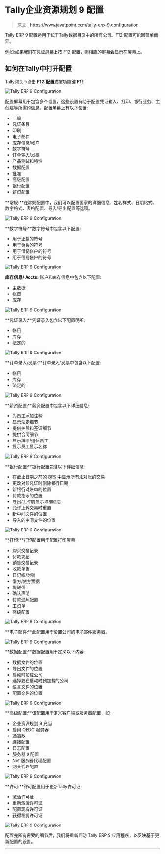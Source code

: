 # Tally企业资源规划 9 配置

> 原文：<https://www.javatpoint.com/tally-erp-9-configuration>

Tally ERP 9 配置适用于位于Tally数据目录中的所有公司。F12:配置可能因菜单而异。

例如:如果我们在凭证屏幕上按 F12:配置，则相应的屏幕会显示在屏幕上。

## 如何在Tally中打开配置

Tally网关→点击 **F12:配置**或按功能键 **F12**

![Tally ERP 9 Configuration](img/c3ca0af391deee18b9f47d88808cbec0.png)

配置屏幕用于包含多个设置，这些设置有助于配置凭证输入、打印、银行业务、主创建等所需的信息。配置屏幕上有以下设置:

*   一般
*   凭证条目
*   印刷
*   电子邮件
*   库存信息/帐户
*   数字符号
*   订单输入/发票
*   产品测试和特性
*   数据配置
*   批准
*   高级配置
*   银行配置
*   薪资配置

**常规:**在常规配置中，我们可以配置国家的详细信息、姓名样式、日期格式、数字格式、表格配置、导入/导出配置等选项。

![Tally ERP 9 Configuration](img/adc287b0d83e8017e1e80eebdfeee574.png)

**数字符号:**数字符号中包含以下配置:

*   用于正数的符号
*   用于负数的符号
*   用于借记帐户的符号
*   用于信用帐户的符号

![Tally ERP 9 Configuration](img/604f9e16d7c3bba408d483c58652fbce.png)

**库存信息/ Accts:** 账户和库存信息中包含以下配置:

*   主数据
*   帐目
*   库存

![Tally ERP 9 Configuration](img/aec8721f64dac2a9f02dc39e088c28e4.png)

**凭证录入:**凭证录入包含以下配置明细:

*   帐目
*   库存
*   法定的

![Tally ERP 9 Configuration](img/465f86852373ef2730948ee09962b506.png)

**订单录入/发票:**订单录入/发票中包含以下配置:

*   帐目
*   库存
*   法定的

![Tally ERP 9 Configuration](img/dc9b8667da2da95a20c0435d94764cb2.png)

**薪资配置:**薪资配置中包含以下详细信息:

*   为员工添加注释
*   显示法定细节
*   提供护照和签证细节
*   提供合同细节
*   显示辞职/退休员工
*   显示员工显示名称

![Tally ERP 9 Configuration](img/c8f6bb034853976fa148767e9f8d234c.png)

**银行配置:**银行配置包含以下详细信息:

*   在截止日期之前的 BRS 中显示所有未对账的交易
*   更改对账凭证时删除银行日期
*   新银行对账单的位置
*   付款指示的位置
*   导出/上传前显示详细信息
*   允许上传交易时重置
*   新中间文件的位置
*   导入的中间文件的位置

![Tally ERP 9 Configuration](img/e43f86b763cf167f0ea7e9282ab97544.png)

**打印:**打印配置用于配置打印屏幕

*   购买交易记录
*   付款凭证
*   销售交易记录
*   收款单据
*   日记帐/对销
*   借方/贷方票据
*   提醒信
*   确认声明
*   付款通知配置
*   工资单
*   高级配置

![Tally ERP 9 Configuration](img/92771e29add6ad923e8f58dc5c3a3cd5.png)

**电子邮件:**此配置用于设置公司的电子邮件服务器。

![Tally ERP 9 Configuration](img/91050ac1de0257cd6f42edf2ef5ecbc0.png)

**数据配置:**数据配置用于定义以下内容:

*   数据文件的位置
*   导出文件的位置
*   启动时加载公司
*   选择要在启动时预加载的公司
*   语言文件的位置
*   配置文件的位置

![Tally ERP 9 Configuration](img/e58e6a2bb777b94d01dee9ff840ec931.png)

**高级配置:**该配置用于定义客户端或服务器配置，如:

*   企业资源规划 9 充当
*   启用 OBDC 服务器
*   通道数
*   连接配置
*   日志配置
*   服务器 9 配置
*   Net 服务器代理配置
*   网关代理配置

![Tally ERP 9 Configuration](img/410232211084f20e16288f1d95da421b.png)

**许可:**许可配置用于更新Tally许可证:

*   激活许可证
*   重新激活许可证
*   配置现有许可证
*   获得租赁许可证

![Tally ERP 9 Configuration](img/df3f9ac265aea8797957c3db7ace96b7.png)

配置完所有需要的细节后，我们将重新启动 Tally ERP 9 应用程序，以反映基于更新配置的设置。

* * *